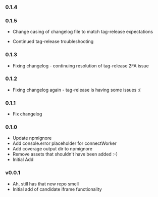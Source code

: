 ### 0.1.4

### 0.1.5

* Change casing of changelog file to match tag-release expectations

* Continued tag-release troubleshooting
### 0.1.3
* Fixing changelog - continuing resolution of tag-release 2FA issue

### 0.1.2
* Fixing changelog again - tag-release is having some issues :(

### 0.1.1
* Fix changelog

### 0.1.0

* Update npmignore
* Add console.error placeholder for connectWorker
* Add coverage output dir to npmignore
* Remove assets that shouldn't have been added :-)
* Initial Add

### v0.0.1
* Ah, still has that new repo smell
* Initial add of candidate iframe functionality
